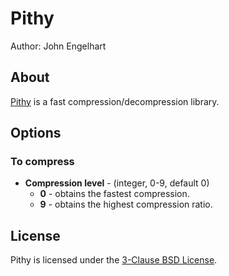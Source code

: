 # Pithy
Author: John Engelhart

## About
[Pithy](https://github.com/johnezang/pithy) is a fast compression/decompression library.

## Options
### To compress
* **Compression level** - (integer, 0-9, default 0)
  * **0** - obtains the fastest compression.
  * **9** - obtains the highest compression ratio.

## License
Pithy is licensed under the [3-Clause BSD License](https://opensource.org/licenses/BSD-3-Clause).
